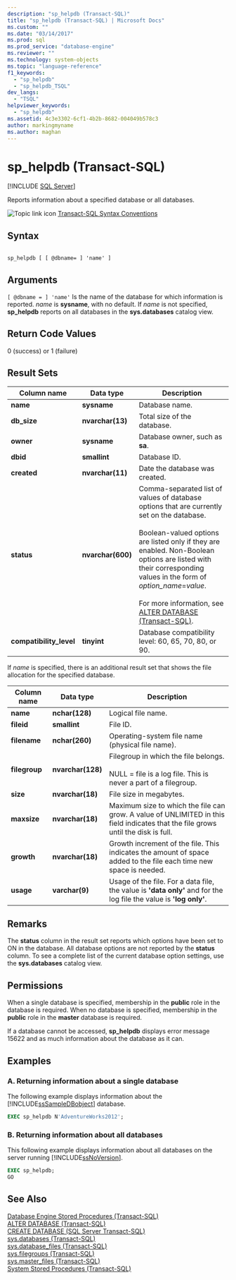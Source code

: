```yaml
---
description: "sp_helpdb (Transact-SQL)"
title: "sp_helpdb (Transact-SQL) | Microsoft Docs"
ms.custom: ""
ms.date: "03/14/2017"
ms.prod: sql
ms.prod_service: "database-engine"
ms.reviewer: ""
ms.technology: system-objects
ms.topic: "language-reference"
f1_keywords: 
  - "sp_helpdb"
  - "sp_helpdb_TSQL"
dev_langs: 
  - "TSQL"
helpviewer_keywords: 
  - "sp_helpdb"
ms.assetid: 4c3e3302-6cf1-4b2b-8682-004049b578c3
author: markingmyname
ms.author: maghan
---
```

# sp_helpdb (Transact-SQL)
[!INCLUDE [SQL Server](../../includes/applies-to-version/sqlserver.md)]

  Reports information about a specified database or all databases.  
  
 ![Topic link icon](../../database-engine/configure-windows/media/topic-link.gif "Topic link icon") [Transact-SQL Syntax Conventions](../../t-sql/language-elements/transact-sql-syntax-conventions-transact-sql.md)  
  
## Syntax  
  
```  
  
sp_helpdb [ [ @dbname= ] 'name' ]  
```  
  
## Arguments  
`[ @dbname = ] 'name'`
 Is the name of the database for which information is reported. *name* is **sysname**, with no default. If *name* is not specified, **sp_helpdb** reports on all databases in the **sys.databases** catalog view.  
  
## Return Code Values  
 0 (success) or 1 (failure)  
  
## Result Sets  
  
|Column name|Data type|Description|  
|-----------------|---------------|-----------------|  
|**name**|**sysname**|Database name.|  
|**db_size**|**nvarchar(13)**|Total size of the database.|  
|**owner**|**sysname**|Database owner, such as **sa**.|  
|**dbid**|**smallint**|Database ID.|  
|**created**|**nvarchar(11)**|Date the database was created.|  
|**status**|**nvarchar(600)**|Comma-separated list of values of database options that are currently set on the database.<br /><br /> Boolean-valued options are listed only if they are enabled. Non-Boolean options are listed with their corresponding values in the form of *option_name*=*value*.<br /><br /> For more information, see [ALTER DATABASE &#40;Transact-SQL&#41;](../../t-sql/statements/alter-database-transact-sql.md).|  
|**compatibility_level**|**tinyint**|Database compatibility level: 60, 65, 70, 80, or 90.|  
  
 If *name* is specified, there is an additional result set that shows the file allocation for the specified database.  
  
|Column name|Data type|Description|  
|-----------------|---------------|-----------------|  
|**name**|**nchar(128)**|Logical file name.|  
|**fileid**|**smallint**|File ID.|  
|**filename**|**nchar(260)**|Operating-system file name (physical file name).|  
|**filegroup**|**nvarchar(128)**|Filegroup in which the file belongs.<br /><br /> NULL = file is a log file. This is never a part of a filegroup.|  
|**size**|**nvarchar(18)**|File size in megabytes.|  
|**maxsize**|**nvarchar(18)**|Maximum size to which the file can grow. A value of UNLIMITED in this field indicates that the file grows until the disk is full.|  
|**growth**|**nvarchar(18)**|Growth increment of the file. This indicates the amount of space added to the file each time new space is needed.|  
|**usage**|**varchar(9)**|Usage of the file. For a data file, the value is **'data only'** and for the log file the value is **'log only'**.|  
  
## Remarks  
 The **status** column in the result set reports which options have been set to ON in the database. All database options are not reported by the **status** column. To see a complete list of the current database option settings, use the **sys.databases** catalog view.  
  
## Permissions  
 When a single database is specified, membership in the **public** role in the database is required. When no database is specified, membership in the **public** role in the **master** database is required.  
  
 If a database cannot be accessed, **sp_helpdb** displays error message 15622 and as much information about the database as it can.  
  
## Examples  
  
### A. Returning information about a single database  
 The following example displays information about the [!INCLUDE[ssSampleDBobject](../../includes/sssampledbobject-md.md)] database.  
  
```sql  
EXEC sp_helpdb N'AdventureWorks2012';  
```  
  
### B. Returning information about all databases  
 This following example displays information about all databases on the server running [!INCLUDE[ssNoVersion](../../includes/ssnoversion-md.md)].  
  
```sql  
EXEC sp_helpdb;  
GO  
```  
  
## See Also  
 [Database Engine Stored Procedures &#40;Transact-SQL&#41;](../../relational-databases/system-stored-procedures/database-engine-stored-procedures-transact-sql.md)   
 [ALTER DATABASE &#40;Transact-SQL&#41;](../../t-sql/statements/alter-database-transact-sql.md)   
 [CREATE DATABASE &#40;SQL Server Transact-SQL&#41;](../../t-sql/statements/create-database-transact-sql.md)   
 [sys.databases &#40;Transact-SQL&#41;](../../relational-databases/system-catalog-views/sys-databases-transact-sql.md)   
 [sys.database_files &#40;Transact-SQL&#41;](../../relational-databases/system-catalog-views/sys-database-files-transact-sql.md)   
 [sys.filegroups &#40;Transact-SQL&#41;](../../relational-databases/system-catalog-views/sys-filegroups-transact-sql.md)   
 [sys.master_files &#40;Transact-SQL&#41;](../../relational-databases/system-catalog-views/sys-master-files-transact-sql.md)   
 [System Stored Procedures &#40;Transact-SQL&#41;](../../relational-databases/system-stored-procedures/system-stored-procedures-transact-sql.md)  
  

